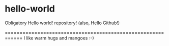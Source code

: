 # hello-world
Obligatory Hello world! repository! (also, Hello Github!)

============================================================
I like warm hugs and mangoes :-)
